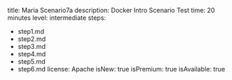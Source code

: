 title: Maria Scenario7a
description: Docker Intro Scenario Test
time: 20 minutes
level: intermediate
steps:
  - step1.md
  - step2.md
  - step3.md
  - step4.md
  - step5.md
  - step6.md
license: Apache
isNew: true
isPremium: true
isAvailable: true
